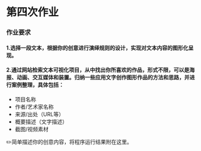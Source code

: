 # 第四次作业
### 作业要求
#### 1.选择一段文本，根据你的创意进行演绎规则的设计，实现对文本内容的图形化呈现。
#### 2.通过网站检索文本可视化项目，从中找出你所喜欢的作品，形式不限，可以是海报、动画、交互媒体和装置。归纳一些应用文字创作图形作品的方法和思路，并进行案例整理，具体包括：

- 项目名称
- 作者/艺术家名称
- 来源/出处（URL等）
- 概要描述（文字描述）
- 截图/视频素材

✏️简单描述你的创意内容，将程序运行结果附在这里。
